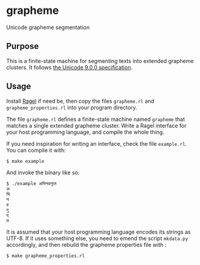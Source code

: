 # grapheme

Unicode grapheme segmentation


## Purpose

This is a finite-state machine for segmenting texts into extended grapheme
clusters. It follows [the Unicode 9.0.0
specification](http://www.unicode.org/reports/tr29/tr29-29.html).


## Usage

Install [Ragel](http://www.colm.net/open-source/ragel/) if need be, then copy
the files `grapheme.rl` and `grapheme_properties.rl` into your program
directory.

The file `grapheme.rl` defines a finite-state machine named `grapheme` that
matches a single extended grapheme cluster. Write a Ragel interface for your
host programming language, and compile the whole thing.

If you need inspiration for writing an interface, check the file `example.rl`.
You can compile it with:

    $ make example

And invoke the binary like so:

    $ ./example अभिनवगुप्त
    अ
    भि
    न
    व
    गु
    प्
    त

It is assumed that your host programming language encodes its strings as UTF-8.
If it uses something else, you need to emend the script `mkdata.py` accordingly,
and then rebuild the grapheme properties file with :

    $ make grapheme_properties.rl

